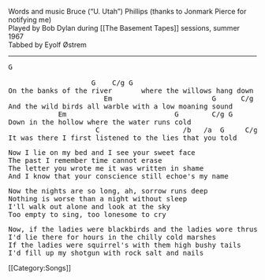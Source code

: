 Words and music Bruce (“U. Utah”) Phillips (thanks to Jonmark Pierce
for notifying me)<br>
Played by Bob Dylan during [[The Basement Tapes]] sessions, summer
1967<br>
Tabbed by Eyolf Østrem

----
<pre class="verse">
G

                    G    C/g G                              C/g G
On the banks of the river       where the willows hang down
                       Em                        G      C/g G
And the wild birds all warble with a low moaning sound
            Em                          G        C/g G
Down in the hollow where the water runs cold
                     C                    /b   /a  G     C/g G
It was there I first listened to the lies that you told
</pre>

<pre class="verse">
Now I lie on my bed and I see your sweet face
The past I remember time cannot erase
The letter you wrote me it was written in shame
And I know that your conscience still echoe's my name
</pre>

<pre class="verse">
Now the nights are so long, ah, sorrow runs deep
Nothing is worse than a night without sleep
I'll walk out alone and look at the sky
Too empty to sing, too lonesome to cry
</pre>

<pre class="verse">
Now, if the ladies were blackbirds and the ladies wore thrushes
I'd lie there for hours in the chilly cold marshes
If the ladies were squirrel's with them high bushy tails
I'd fill up my shotgun with rock salt and nails
</pre>

[[Category:Songs]]